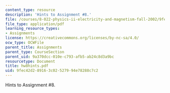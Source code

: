 ```yaml
---
content_type: resource
description: 'Hints to Assignment #8.'
file: /courses/8-022-physics-ii-electricity-and-magnetism-fall-2002/9fec42d289163c02527994e78288c7c2_hw8hints.pdf
file_type: application/pdf
learning_resource_types:
- Assignments
license: https://creativecommons.org/licenses/by-nc-sa/4.0/
ocw_type: OCWFile
parent_title: Assignments
parent_type: CourseSection
parent_uid: 9a370dcc-010e-c793-afb5-ab24c8d3a9bc
resourcetype: Document
title: hw8hints.pdf
uid: 9fec42d2-8916-3c02-5279-94e78288c7c2
---
```

Hints to Assignment #8.